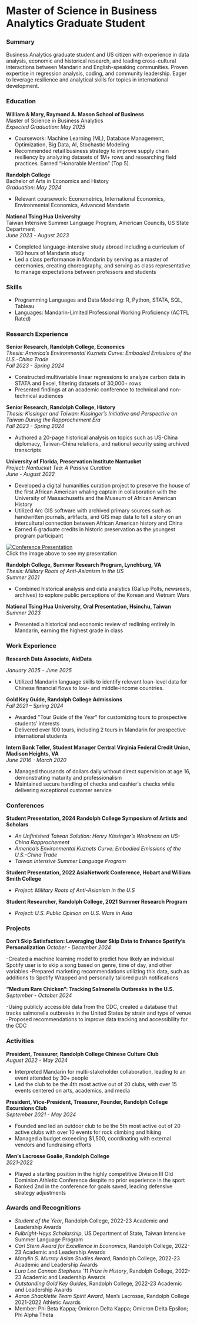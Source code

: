 # Master of Science in Business Analytics Graduate Student

### Summary
Business Analytics graduate student and US citizen with experience in data analysis, economic and historical research, and leading cross-cultural interactions between Mandarin and English-speaking communities. Proven expertise in regression analysis, coding, and community leadership. Eager to leverage resilience and analytical skills for topics in international development.

### Education

**William & Mary, Raymond A. Mason School of Business**  
Master of Science in Business Analytics  
*Expected Graduation: May 2025*  
- Coursework: Machine Learning (ML), Database Management, Optimization, Big Data, AI, Stochastic Modeling  
- Recommended retail business strategy to improve supply chain resiliency by analyzing datasets of 1M+ rows and researching field practices. Earned “Honorable Mention” (Top 5).

**Randolph College**  
Bachelor of Arts in Economics and History  
*Graduation: May 2024*  
- Relevant coursework: Econometrics, International Economics, Environmental Economics, Advanced Mandarin

**National Tsing Hua University**  
Taiwan Intensive Summer Language Program, American Councils, US State Department  
*June 2023 - August 2023*  
- Completed language-intensive study abroad including a curriculum of 160 hours of Mandarin study  
- Led a class performance in Mandarin by serving as a master of ceremonies, creating choreography, and serving as class representative to manage expectations between professors and students  

### Skills

- Programming Languages and Data Modeling: R, Python, STATA, SQL, Tableau  
- Languages: Mandarin-Limited Professional Working Proficiency (ACTFL Rated)

### Research Experience

**Senior Research, Randolph College, Economics**  
*Thesis: America’s Environmental Kuznets Curve: Embodied Emissions of the U.S.-China Trade*  
*Fall 2023 - Spring 2024*  
- Constructed multivariable linear regressions to analyze carbon data in STATA and Excel, filtering datasets of 30,000+ rows
- Presented findings at an academic conference to technical and non-technical audiences

**Senior Research, Randolph College, History**  
*Thesis: Kissinger and Taiwan: Kissinger’s Initiative and Perspective on Taiwan During the Rapprochement Era*  
*Fall 2023 - Spring 2024*  
- Authored a 20-page historical analysis on topics such as US-China diplomacy, Taiwan-China relations, and national security using archived transcripts  

**University of Florida, Preservation Institute Nantucket**  
*Project: Nantucket Tea: A Passive Curation*  
*June - August 2022*  
- Developed a digital humanities curation project to preserve the house of the first African American whaling captain in collaboration with the University of Massachusetts and the Museum of African American History  
- Utilized Arc GIS software with archived primary sources such as handwritten journals, artifacts, and GIS map data to tell a story on an intercultural connection between African American history and China  
- Earned 6 graduate credits in historic preservation as the youngest program participant

<a href="https://www.youtube.com/watch?v=TKMt_1rrYmk&t=11738s">
    <img src="https://img.youtube.com/vi/TKMt_1rrYmk/0.jpg" alt="Conference Presentation" />
</a>
<br>
Click the image above to see my presentation

**Randolph College, Summer Research Program, Lynchburg, VA**  
*Thesis: Military Roots of Anti-Asianism in the US*  
*Summer 2021*  
- Combined historical analysis and data analytics (Gallup Polls, newsreels, archives) to explore public perceptions of the Korean and Vietnam Wars  

**National Tsing Hua University, Oral Presentation, Hsinchu, Taiwan**  
*Summer 2023*  
- Presented a historical and economic review of redlining entirely in Mandarin, earning the highest grade in class
  
### Work Experience

**Research Data Associate, AidData**

*January 2025 - June 2025*
- Utilized Mandarin language skills to identify relevant loan-level data for Chinese financial flows to low- and middle-income countries.


**Gold Key Guide, Randolph College Admissions**  
*Fall 2021 – Spring 2024*  
- Awarded "Tour Guide of the Year" for customizing tours to prospective students’ interests  
- Delivered over 100 tours, including 2 tours in Mandarin for prospective international students  

**Intern Bank Teller, Student Manager Central Virginia Federal Credit Union, Madison Heights, VA**  
*June 2016 - March 2020*  
- Managed thousands of dollars daily without direct supervision at age 16, demonstrating maturity and professionalism
- Maintained secure handling of checks and cashier's checks while delivering exceptional customer service


### Conferences

**Student Presentation, 2024 Randolph College Symposium of Artists and Scholars**  
- *An Unfinished Taiwan Solution: Henry Kissinger’s Weakness on US-China Rapprochement*  
- *America’s Environmental Kuznets Curve: Embodied Emissions of the U.S.-China Trade*  
- *Taiwan Intensive Summer Language Program*

**Student Presentation, 2022 AsiaNetwork Conference, Hobart and William Smith College**  
- *Project: Military Roots of Anti-Asianism in the U.S*

**Student Researcher, Randolph College, 2021 Summer Research Program**  
- *Project: U.S. Public Opinion on U.S. Wars in Asia*

### Projects

**Don’t Skip Satisfaction: Leveraging User Skip Data to Enhance Spotify’s Personalization**
*October - December 2024*

-Created a machine learning model to predict how likely an individual Spotify user is to skip a song based on genre, time of day, and other variables
-Prepared marketing recommendations utilizing this data, such as additions to Spotify Wrapped and personally tailored push notifications

**“Medium Rare Chicken”: Tracking Salmonella Outbreaks in the U.S.**
*September - October 2024*

-Using publicly accessible data from the CDC, created a database that tracks salmonella outbreaks in the United States by strain and type of venue
-Proposed recommendations to improve data tracking and accessibility for the CDC

### Activities

**President, Treasurer, Randolph College Chinese Culture Club**  
*August 2022 - May 2024*  
- Interpreted Mandarin for multi-stakeholder collaboration, leading to an event attended by 30+ people  
- Led the club to be the 4th most active out of 20 clubs, with over 15 events centered on arts, academics, and media  
  
**President, Vice-President, Treasurer, Founder, Randolph College Excursions Club**  
*September 2021 - May 2024*  
- Founded and led an outdoor club to be the 5th most active out of 20 active clubs with over 10 events for rock climbing and hiking  
- Managed a budget exceeding $1,500, coordinating with external vendors and fundraising efforts  
  
**Men’s Lacrosse Goalie, Randolph College**  
*2021-2022*  
- Played a starting position in the highly competitive Division III Old Dominion Athletic Conference despite no prior experience in the sport  
- Ranked 2nd in the conference for goals saved, leading defensive strategy adjustments  

### Awards and Recognitions

- *Student of the Year*, Randolph College, 2022-23 Academic and Leadership Awards  
- *Fulbright-Hays Scholarship*, US Department of State, Taiwan Intensive Summer Language Program  
- *Carl Stern Award for Excellence in Economics*, Randolph College, 2022-23 Academic and Leadership Awards  
- *Marylin S. Murray Asian Studies Award*, Randolph College, 2022-23 Academic and Leadership Awards  
- *Lura Lee Cannon Stephens ’11 Prize in History*, Randolph College, 2022-23 Academic and Leadership Awards  
- *Outstanding Gold Key Guides*, Randolph College, 2022-23 Academic and Leadership Awards  
- *Aaron Shacklette Team Spirit Award*, Men’s Lacrosse, Randolph College 2021-2022 Athletic Awards  
- Member: Phi Beta Kappa; Omicron Delta Kappa; Omicron Delta Epsilon; Phi Alpha Theta  





 

